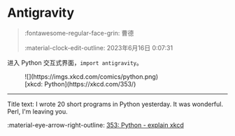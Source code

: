 # Antigravity

> :fontawesome-regular-face-grin: 曹德
>
> :material-clock-edit-outline: 2023年6月16日 0:07:31

进入 Python 交互式界面，`import antigravity`。

<figure markdown>
  ![](https://imgs.xkcd.com/comics/python.png)
  <figcaption markdown>[xkcd: Python](https://xkcd.com/353/)</figcaption>
</figure>

---

Title text: I wrote 20 short programs in Python yesterday. It was wonderful. Perl, I'm leaving you.

:material-eye-arrow-right-outline: [353: Python - explain xkcd](https://explainxkcd.com/wiki/index.php/353:_Python)
